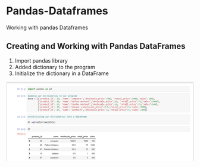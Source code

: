 # Pandas-Dataframes
Working with pandas Dataframes

## Creating and Working with Pandas DataFrames

1. Import pandas library
2. Added dictionary to the program
3. Initialize the dictionary in a DataFrame

![image](pandas1.png)

